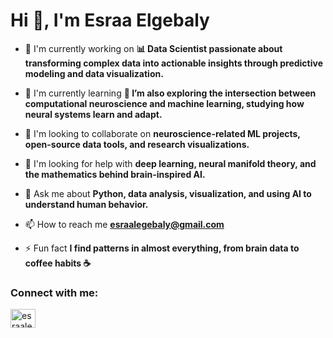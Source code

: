 # Hi 👋, I'm Esraa Elgebaly

- 🔭 I'm currently working on **📊 Data Scientist passionate about transforming complex data into actionable insights through predictive modeling and data visualization.**

- 🌱 I'm currently learning **🧠 I’m also exploring the intersection between computational neuroscience and machine learning, studying how neural systems learn and adapt.**

- 👯 I'm looking to collaborate on **neuroscience-related ML projects, open-source data tools, and research visualizations.**

- 🤝 I'm looking for help with **deep learning, neural manifold theory, and the mathematics behind brain-inspired AI.**

- 💬 Ask me about **Python, data analysis, visualization, and using AI to understand human behavior.**

- 📫 How to reach me **esraalegebaly@gmail.com**

- ⚡ Fun fact **I find patterns in almost everything, from brain data to coffee habits ☕**

<h3 align="left">Connect with me:</h3>
<p align="left">
  <a href="https://github.com/esraalegebaly" target="blank">
    <img align="center" src="https://raw.githubusercontent.com/rahuldkjain/github-profile-readme-generator/master/src/images/icons/Social/github.svg" alt="esraalegebaly" height="30" width="40" />
  </a>
</p>
